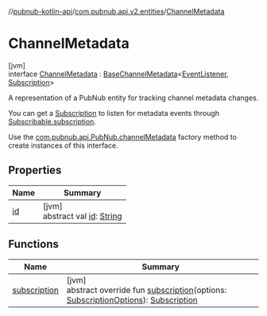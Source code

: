 //[pubnub-kotlin-api](../../../index.md)/[com.pubnub.api.v2.entities](../index.md)/[ChannelMetadata](index.md)

# ChannelMetadata

[jvm]\
interface [ChannelMetadata](index.md) : [BaseChannelMetadata](../../../../../pubnub-core/pubnub-core-api/pubnub-core-api/com.pubnub.api.v2.entities/-base-channel-metadata/index.md)&lt;[EventListener](../../com.pubnub.api.v2.callbacks/-event-listener/index.md), [Subscription](../../com.pubnub.api.v2.subscriptions/-subscription/index.md)&gt; 

A representation of a PubNub entity for tracking channel metadata changes.

You can get a [Subscription](../../com.pubnub.api.v2.subscriptions/-subscription/index.md) to listen for metadata events through [Subscribable.subscription](../../../../../pubnub-core/pubnub-core-api/pubnub-core-api/com.pubnub.api.v2.entities/-subscribable/subscription.md).

Use the [com.pubnub.api.PubNub.channelMetadata](../../../../../pubnub-core/pubnub-core-api/com.pubnub.api/-pub-nub/channel-metadata.md) factory method to create instances of this interface.

## Properties

| Name | Summary |
|---|---|
| [id](index.md#-1110608479%2FProperties%2F1262999440) | [jvm]<br>abstract val [id](index.md#-1110608479%2FProperties%2F1262999440): [String](https://kotlinlang.org/api/latest/jvm/stdlib/kotlin/-string/index.html) |

## Functions

| Name | Summary |
|---|---|
| [subscription](index.md#695905877%2FFunctions%2F1262999440) | [jvm]<br>abstract override fun [subscription](index.md#695905877%2FFunctions%2F1262999440)(options: [SubscriptionOptions](../../../../../pubnub-core/pubnub-core-api/pubnub-core-api/com.pubnub.api.v2.subscriptions/-subscription-options/index.md)): [Subscription](../../com.pubnub.api.v2.subscriptions/-subscription/index.md) |
